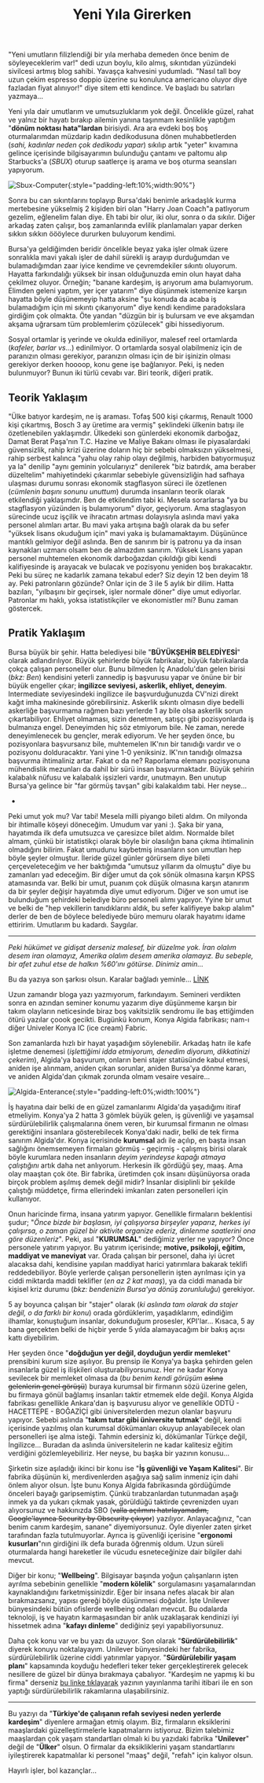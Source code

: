 ﻿---
layout: single
name: yeni-yila-girerken
title: "Yeni Yıla Girerken"
category: articles
---

"Yeni umutların filizlendiği bir yıla merhaba demeden önce benim de söyleyeceklerim var!" dedi uzun boylu, kilo almış, sıkıntıdan yüzündeki sivilcesi artmış blog sahibi. Yavaşça kahvesini yudumladı. "Nasıl tall boy uzun çekim espresso doppio üzerine su konulunca americano oluyor diye fazladan fiyat alınıyor!" diye sitem etti kendince. Ve başladı bu satırları yazmaya...

Yeni yıla dair umutlarım ve umutsuzluklarım yok değil. Öncelikle güzel, rahat ve yalnız bir hayatı bırakıp ailemin yanına taşınmam kesinlikle yaptığım "**dönüm noktası hata"lardan** birisiydi. Ara ara evdeki boş boş oturmalarımdan müzdarip kadın dedikodusuna dönen muhabbetlerden (*sahi, kadınlar neden çok dedikodu yapar*) sıkılıp artık "yeter" kıvamına gelince içerisinde bilgisayarımın bulunduğu çantamı ve paltomu alıp Starbucks'a (*SBUX*) oturup saatlerçe iş arama ve boş oturma seansları yapıyorum.

![Sbux-Computer](../../assets/images/sbux-computer.png "Work on SBUX"){:style="padding-left:10%;width:90%"}

Sonra bu can sıkıntılarını toplayıp Bursa'daki benimle arkadaşlık kurma mertebesine yükselmiş 2 kişiden biri olan "Harry Joan Coach"a patlıyorum gezelim, eğlenelim falan diye. Eh tabi bir olur, iki olur, sonra o da sıkılır. Diğer arkadaş zaten çalışır, boş zamanlarında evlilik planlamaları yapar derken sıkkın sıkkın öööylece dururken buluyorum kendimi.

Bursa'ya geldiğimden beridir öncelikle beyaz yaka işler olmak üzere sonralıkla mavi yakalı işler de dahil sürekli iş arayıp durduğumdan ve bulamadığımdan zaar iyice kendime ve çevremdekiler sıkıntı oluyorum. Hayatta farkındalığı yüksek bir insan olduğunuzda emin olun hayat daha çekilmez oluyor. Örneğin; "banane kardeşim, iş arıyorum ama bulamıyorum. Elimden geleni yaptım, yer içer yatarım" diye düşünmek istemenize karşın hayatta böyle düşünemeyip hatta aksine "şu konuda da acaba iş bulamadığım için mi sıkıntı çıkarıyorum" diye kendi kendime paradokslara girdiğim çok olmakta. Öte yandan "düzgün bir iş bulursam ve eve akşamdan akşama uğrarsam tüm problemlerim çözülecek" gibi hissediyorum.

Sosyal ortamlar iş yerinde ve okulda ediniliyor, malesef reel ortamlarda (*kafeler, barlar vs...*) edinilmiyor. O ortamlarda sosyal olabilmeniz için de paranızın olması gerekiyor, paranızın olması için de bir işinizin olması gerekiyor derken hoooop, konu gene işe bağlanıyor. Peki, iş neden bulunmuyor? Bunun iki türlü cevabı var. Biri teorik, diğeri pratik.

## Teorik Yaklaşım

"Ülke batıyor kardeşim, ne iş araması. Tofaş 500 kişi çıkarmış, Renault 1000 kişi çıkartmış, Bosch 3 ay üretime ara vermiş" şeklindeki ülkenin batışı ile özetlenebilen yaklaşımdır. Ülkedeki son günlerdeki ekonomik darboğaz, Damat Berat Paşa'nın T.C. Hazine ve Maliye Bakanı olması ile piyasalardaki güvensizlik, rahip krizi üzerine doların hiç bir sebebi olmaksızın yükselmesi, rahip serbest kalınca "yahu olay rahip olayı değilmiş, harbiden batıyormuşuz ya la" denilip "aynı geminin yolcularıyız" denilerek "biz batırdık, ama beraber düzeltelim" mahiyetindeki çıkarımlar sebebiyle güvensizliğin had safhaya ulaşması durumu sonrası ekonomik stagflasyon süreci ile özetlenen (*cümlenin başını sonunu unuttum*) durumda insanların teorik olarak etkilendiği yaklaşımdır. Ben de etkilendim tabi ki. Mesela sorarlarsa "ya bu stagflasyon yüzünden iş bulamıyorum" diyor, geçiyorum. Ama staglasyon sürecinde ucuz işçilik ve ihracatın artması dolayısıyla aslında mavi yaka personel alımları artar. Bu mavi yaka artışına bağlı olarak da bu sefer "yüksek lisans okuduğum için" mavi yaka iş bulamamaktayım. Düşününce mantıklı gelmiyor değil aslında. Ben de sanırım bir iş patronu ya da insan kaynakları uzmanı olsam ben de almazdım sanırım. Yüksek Lisans yapan personel muhtemelen ekonomik darboğazdan çıkıldığı gibi kendi kalifiyesinde iş arayacak ve bulacak ve pozisyonu yeniden boş bırakacaktır. Peki bu süreç ne kadarlık zamana tekabul eder? Siz deyin 12 ben deyim 18 ay. Peki patronların gözünde? Onlar için de 3 ile 5 aylık bir dilim. Hatta bazıları, "yılbaşını bir geçirsek, işler normale döner" diye umut ediyorlar. Patronlar mı haklı, yoksa istatistikçiler ve ekonomistler mi? Bunu zaman göstercek.

## Pratik Yaklaşım

Bursa büyük bir şehir. Hatta belediyesi bile "**BÜYÜKŞEHİR BELEDİYESİ**" olarak adlandırılıyor. Büyük şehirlerde büyük fabrikalar, büyük fabrikalarda çokça çalışan personeller olur. Bunu bilmeden İç Anadolu'dan gelen birisi (*bkz: Ben*) kendisini yeterli zannedip iş başvurusu yapar ve önüne bir bir büyük engeller çıkar; **ingilizce seviyesi, askerlik, ehliyet, deneyim**. Intermediate seviyesindeki ingilizce ile başvurduğunuzda CV'nizi direkt kağıt imha makinesinde görebilirsiniz. Askerlik sıkıntı olmasın diye bedelli askerliğe başvurmama rağmen bazı yerlerde 1 ay bile olsa askerlik sorun çıkartabiliyor. Ehliyet olmaması, sizin denetmen, satışçı gibi pozisyonlarda iş bulmanıza engel. Deneyimden hiç söz etmiyorum bile. Ne zaman, nerede deneyimlenecek bu gençler, merak ediyorum. Ve her şeyden önce, bu pozisyonlara başvursanız bile, muhtemelen IK'nın bir tanıdığı vardır ve o pozisyonu dolduracaktır. Yani yine 1-0 yeniksiniz. IK'nın tanıdığı olmazsa başvurma ihtimaliniz artar. Fakat o da ne? Raporlama elemanı pozisyonuna mühendislik mezunları da dahil bir sürü insan başvurmaktadır. Büyük şehirin kalabalık nüfusu ve kalabalık işsizleri vardır, unutmayın. Ben unutup Bursa'ya gelince bir "far görmüş tavşan" gibi kalakaldım tabi. Her neyse...

-

Peki umut yok mu? Var tabi! Mesela milli piyango bileti aldım. On milyonda bir ihtimalle köşeyi döneceğim. Umudum var yani :). Şaka bir yana, hayatımda ilk defa umutsuzca ve çaresizce bilet aldım. Normalde bilet almam, çünkü bir istatistikçi olarak böyle bir olasılığın bana çıkma ihtimalinin olmadığını bilirim. Fakat umudunu kaybetmiş insanların son umutları hep böyle şeyler olmuştur. İleride güzel günler görürsem diye bileti çerçeveleteceğim ve her baktığımda "umutsuz yıllarım da olmuştu" diye bu zamanları yad edeceğim. Bir diğer umut da çok sönük olmasına karşın KPSS atamasında var. Belki bir umut, puanım çok düşük olmasına karşın atanırım da bir şeyler değişir hayatımda diye umut ediyorum. Diğer ve son umut ise bulunduğum şehirdeki belediye büro personeli alımı yapıyor. Yyine bir umut ve belki de "hep vekillerin tanıdıklarını aldık, bu sefer kalifiyeye bakıp alalım" derler de ben de böylece belediyede büro memuru olarak hayatımı idame ettiririm. Umutlarım bu kadardı. Saygılar.

---

*Peki hükümet ve gidişat derseniz malesef, bir düzelme yok. İran olalım desem iran olamayız, Amerika olalım desem amerika olamayız. Bu sebeple, bir afet zuhul etse de halkın %60'ını götürse. Dinimiz amin...*

Bu da yazıya son şarkısı olsun. Karalar bağladı yeminle... [LİNK](https://www.youtube.com/watch?v=o_l4Ab5FRwM)








Uzun zamandır bloga yazı yazmıyorum, farkındayım. Semineri verdikten sonra en azından seminer konumu yazarım diye düşünmeme karşın bir takım olayların neticesinde biraz boş vakitsizlik sendromu ile baş ettiğimden ötürü yazılar çoook gecikti. Bugünkü konum, Konya Algida fabrikası; nam-ı diğer Univeler Konya IC (ice cream) Fabric. 

Son zamanlarda hızlı bir hayat yaşadığım söylenebilir. Arkadaş hatrı ile kafe işletme denemesi (*işlettiğimi idda etmiyorum, denedim diyorum, dikkatinizi çekerim*), Algida'ya başvurum, onların beni stajer statüsünde kabul etmesi, aniden işe alınmam, aniden çıkan sorunlar, aniden Bursa'ya dönme kararı, ve aniden Algida'dan çıkmak zorunda olmam vesaire vesaire...

![Algida-Enterance](../../assets/images/algida-giris-kapisi.png "Algida Enterance"){:style="padding-left:0%;width:100%"}

İş hayatına dair belki de en güzel zamanlarımı Algida'da yaşadığımı itiraf etmeliyim. Konya'ya 2 hatta 3 gömlek büyük gelen, iş güvenliği ve yaşamsal sürdürülebilirlik çalışmalarına önem veren, bir kurumsal firmanın ne olması gerektiğini insanlara gösterebilecek Konya'daki nadir, belki de tek firma sanırım Algida'dır. Konya içerisinde **kurumsal** adı ile açılıp, en başta insan sağlığını önemsemeyen firmaları görmüş - geçirmiş - çalışmış birisi olarak böyle kurumlara neden insanların *deyim yerindeyse kapağı atmaya çalıştığını* artık daha net anlıyorum. Herkesin ilk gördüğü şey, maaş. Ama olay maaştan çok öte. Bir fabrika, üretimden çok insanı düşünüyorsa orada birçok problem aşılmış demek değil midir? İnsanlar disiplinli bir şekilde çalıştığı müddetçe, firma ellerindeki imkanları zaten personelleri için kullanıyor. 

Onun haricinde firma, insana yatırım yapıyor. Genellikle firmaların beklentisi şudur; "*Önce bizde bir başlasın, iyi çalışıyorsa birşeyler yaparız, herkes iyi çalışırsa, o zaman güzel bir aktivite organize ederiz, dinlenme saatlerini ona göre düzenleriz*". Peki, asıl "**KURUMSAL**" dediğimiz yerler ne yapıyor? Önce personele yatırım yapıyor. Bu yatırım içerisinde; **motive, psikoloji, eğitim, maddiyat ve maneviyat** var. Orada çalışan bir personel, daha iyi ücret alacaksa dahi, kendisine yapılan maddiyat harici yatırımlara bakarak teklifi reddedebiliyor. Böyle yerlerde çalışan personellerin işten ayrılması için ya ciddi miktarda maddi teklifler (*en az 2 kat maaş*), ya da ciddi manada bir kişisel kriz durumu (*bkz: bendenizin Bursa'ya dönüş zorunluluğu*) gerekiyor. 

5 ay boyunca çalışan bir "stajer" olarak (*ki aslında tam olarak da stajer değil, o da farklı bir konu*) orada gördüklerim, yaşadıklarım, edindiğim ilhamlar, konuştuğum insanlar, dokunduğum prosesler, KPI'lar... Kısaca, 5 ay bana gerçekten belki de hiçbir yerde 5 yılda alamayacağım bir bakış açısı kattı diyebilirim. 

Her şeyden önce "**doğduğun yer değil, doyduğun yerdir memleket**" prensibini kurum size aşılıyor. Bu prensip ile Konya'ya başka şehirden gelen insanlarla güzel iş ilişkileri oluşturabiliyorsunuz. Her ne kadar Konya sevilecek bir memleket olmasa da (*bu benim kendi görüşüm* ~~aslına gelenlerin genel görüşü~~) buraya kurumsal bir firmanın sözü üzerine gelen, bu firmaya gönül bağlamış insanları taktir etmemek elde değil. Konya Algida fabrikası genellikle Ankara'dan iş başvurusu alıyor ve genellikle ODTÜ - HACETTEPE - BOĞAZİÇİ gibi üniversitelerden mezun olanlar başvuru yapıyor. Sebebi aslında "**takım tutar gibi üniversite tutmak**" değil, kendi içerisinde yazılmış olan kurumsal dökümanları okuyup anlayabilecek olan personelleri işe alma isteği. Tahmin edersiniz ki, dökümanlar Türkçe değil, İngilizce... Buradan da aslında üniversitelerin ne kadar kalitesiz eğitim verdiğini gözlemleyebiliriz. Her neyse, bu başka bir yazının konusu...

Şirketin size aşıladığı ikinci bir konu ise "**İş güvenliği ve Yaşam Kalitesi**". Bir fabrika düşünün ki, merdivenlerden aşağıya sağ salim inmeniz için dahi önlem alıyor olsun. İşte bunu Konya Algida fabrikasında gördüğümde önceleri bayağı garipsemiştim. Çünkü tırabzanlardan tutunmadan aşağı inmek ya da yukarı çıkmak yasak, görüldüğü taktirde çevrenizden uyarı alıyorsunuz ve hakkınızda SBO (~~valla açılımını hatırlayamadım, Google'layınca Security by Obscurity çıkıyor~~) yazılıyor. Anlayacağınız, "can benim canım kardeşim, sanane" diyemiyorsunuz. Öyle diyenler zaten şirket tarafından fazla tutulmuyorlar. Ayrıca iş güvenliği içerisine "**ergonomi kusurları**"nın girdiğini ilk defa burada öğrenmiş oldum. Uzun süreli oturmalarda hangi hareketler ile vücudu esneteceğinize dair bilgiler dahi mevcut.

Diğer bir konu; "**Wellbeing**". Bilgisayar başında yoğun çalışanların işten ayrılma sebebinin genellikle "**modern kölelik**" sorgulamasını yaşamalarından kaynaklandığını farketmişsinizdir. Eğer bir insana nefes alacak bir alan bırakmazsanız, yapısı gereği böyle düşünmesi doğaldır. İşte Unilever bünyesindeki bütün ofislerde wellbeing odaları mevcut. Bu odalarda teknoloji, iş ve hayatın karmaşasından bir anlık uzaklaşarak kendinizi iyi hissetmek adına "**kafayı dinleme**" dediğiniz şeyi yapabiliyorsunuz.

Daha çok konu var ve bu yazı da uzuyor. Son olarak "**Sürdürülebilirlik**" diyerek konuyu noktalayayım. Unilever bünyesindeki her fabrika, sürdürülebilirlik üzerine ciddi yatırımlar yapıyor. "**Sürdürülebilir yaşam planı**" kapsamında koyduğu hedefleri teker teker gerçekleştirerek gelecek nesillere de güzel bir dünya bırakmaya çabalıyor. "Kardeşim ne yapmış ki bu firma" derseniz [bu linke tıklayarak](https://www.unilever.com.tr/sustainable-living/sustainable-living-news/surdurulebilir-yasam-plani-hedeflerimize-ne-kadar-ulastik.html) yazının yayınlanma tarihi itibari ile en son yaptığı sürdürülebilirlik rakamlarına ulaşabilirsiniz.

---

Bu yazıyı da "**Türkiye'de çalışanın refah seviyesi neden yerlerde kardeşim**" diyenlere armağan etmiş olayım. Biz, firmaların eksiklerini maaşlardaki güzelleştirmelerle kapatmalarını istiyoruz. Bizim talebimiz maaşlardan çok yaşam standartları olmalı ki bu yazıdaki fabrika "**Unilever**" değil de "**Ülker**" olsun. O firmalar da eksikliklerini yaşam standartlarını iyileştirerek kapatmalılar ki personel "maaş" değil, "refah" için kalıyor olsun.

Hayırlı işler, bol kazançlar...